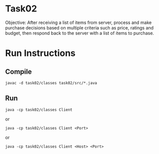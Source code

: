 # Task02
Objective: After receiving a list of items from server, process and make purchase decisions based on multiple criteria such as price, ratings and budget, then respond back to the server with a list of items to purchase.

# Run Instructions
## Compile
`javac -d task02/classes task02/src/*.java`
## Run
`java -cp task02/classes Client`

or

`java -cp task02/classes Client <Port>`

or

`java -cp task02/classes Client <Host> <Port>`